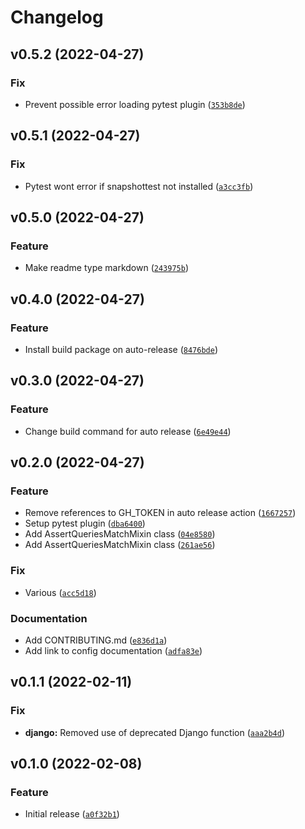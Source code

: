 # Changelog

<!--next-version-placeholder-->

## v0.5.2 (2022-04-27)
### Fix
* Prevent possible error loading pytest plugin ([`353b8de`](https://github.com/cedar-team/snapshot-queries/commit/353b8ded05c42bd9c40cd50f6d2f6120374af343))

## v0.5.1 (2022-04-27)
### Fix
* Pytest wont error if snapshottest not installed ([`a3cc3fb`](https://github.com/cedar-team/snapshot-queries/commit/a3cc3fbe5d121b11a180487e5da6c4ce6020f4c7))

## v0.5.0 (2022-04-27)
### Feature
* Make readme type markdown ([`243975b`](https://github.com/cedar-team/snapshot-queries/commit/243975b94e7ed723fde47a9ed58d08e732a17e78))

## v0.4.0 (2022-04-27)
### Feature
* Install build package on auto-release ([`8476bde`](https://github.com/cedar-team/snapshot-queries/commit/8476bdef0f5109141f4f83745682f54d1275e16d))

## v0.3.0 (2022-04-27)
### Feature
* Change build command for auto release ([`6e49e44`](https://github.com/cedar-team/snapshot-queries/commit/6e49e44803a7cd0b63465dc7990b4a9e33e2c408))

## v0.2.0 (2022-04-27)
### Feature
* Remove references to GH_TOKEN in auto release action ([`1667257`](https://github.com/cedar-team/snapshot-queries/commit/166725759bf31593b74fcb9c610391f29418d165))
* Setup pytest plugin ([`dba6400`](https://github.com/cedar-team/snapshot-queries/commit/dba6400d1a72fd3d80db25f83dcc04d0735622f6))
* Add AssertQueriesMatchMixin class ([`04e8580`](https://github.com/cedar-team/snapshot-queries/commit/04e85804b6a7f1f3f849afaa9f505656e6d61478))
* Add AssertQueriesMatchMixin class ([`261ae56`](https://github.com/cedar-team/snapshot-queries/commit/261ae5629dbac47e2797796ffb2056aafd41dab8))

### Fix
* Various ([`acc5d18`](https://github.com/cedar-team/snapshot-queries/commit/acc5d186d6515052e4f4ac3e837cbab531c31bb3))

### Documentation
* Add CONTRIBUTING.md ([`e836d1a`](https://github.com/cedar-team/snapshot-queries/commit/e836d1ac266afd18471dc1f359c5fcf91311b844))
* Add link to config documentation ([`adfa83e`](https://github.com/cedar-team/snapshot-queries/commit/adfa83ed6299571be80cbcafa46ec8d4e1451f3d))

## v0.1.1 (2022-02-11)
### Fix
* **django:** Removed use of deprecated Django function ([`aaa2b4d`](https://github.com/cedar-team/snapshot-queries/commit/aaa2b4d52875024bd92f30c2571c198508345a6b))

## v0.1.0 (2022-02-08)
### Feature
* Initial release ([`a0f32b1`](https://github.com/cedar-team/snapshot-queries/commit/a0f32b1550b51ce6577cc90c385e2c283d7ce301))
